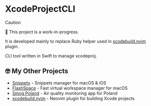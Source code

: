 # XcodeProjectCLI

> [!CAUTION]
> 🚧 This project is a work-in-progress.
>
> It is developed mainly to replace Ruby helper used in [xcodebuild.nvim] plugin.

CLI tool written in Swift to manage xcodeproj.

[xcodebuild.nvim]: https://github.com/wojciech-kulik/xcodebuild.nvim

## 🤓 My Other Projects

- [Snippety](https://snippety.app) - Snippets manager for macOS & iOS
- [FlashSpace](https://github.com/wojciech-kulik/FlashSpace) - Fast virtual workspace manager for macOS
- [Smog Poland](https://smog-polska.pl) - Air quality monitoring app for Poland
- [xcodebuild.nvim](https://github.com/wojciech-kulik/xcodebuild.nvim) - Neovim plugin for building Xcode projects
